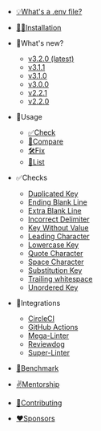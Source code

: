 * [💡What's a .env file?](whats_env.md)
* [👨‍💻Installation](installation.md)

* 🎉What's new?
    * [v3.2.0 (latest)](whats_new/v320.md)
    * [v3.1.1](whats_new/v311.md)
    * [v3.1.0](whats_new/v310.md)
    * [v3.0.0](whats_new/v300.md)
    * [v2.2.1](whats_new/v221.md)
    * [v2.2.0](whats_new/v2_2_0.md)  

* 🚀Usage
    * [✅Check](usage/check.md)
    * [🤲Compare](usage/compare.md)
    * [🛠Fix](usage/fix.md)
    * [📄List](usage/list.md)

* ✅Checks
    * [Duplicated Key](checks/duplicated_key.md)
    * [Ending Blank Line](checks/ending_blank_line.md)
    * [Extra Blank Line](checks/extra_blank_line.md)
    * [Incorrect Delimiter](checks/incorrect_delimiter.md)
    * [Key Without Value](checks/key_without_value.md)
    * [Leading Character](checks/leading_character.md)
    * [Lowercase Key](checks/lowercase_key.md)
    * [Quote Character](checks/quote_character.md)
    * [Space Character](checks/space_character.md)
    * [Substitution Key](checks/substitution_key.md)
    * [Trailing whitespace](checks/trailing_whitespace.md)
    * [Unordered Key](checks/unordered_key.md)

* 🔄Integrations
    * [CircleCI](integrations/circleci.md)
    * [GitHub Actions](integrations/github_actions.md)
    * [Mega-Linter](integrations/mega_linter.md)
    * [Reviewdog](integrations/reviewdog.md)
    * [Super-Linter](integrations/super_linter.md)

* [🚧Benchmark](benchmark.md)
* [✌️Mentorship](mentorship.md)
* [🤝Contributing](contributing.md)
* [❤️Sponsors](sponsors.md)
